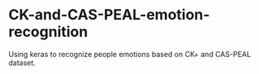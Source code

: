 # CK-and-CAS-PEAL-emotion-recognition
Using keras to recognize people emotions based on CK+ and CAS-PEAL dataset.
